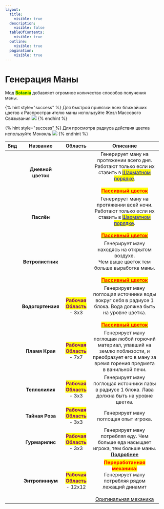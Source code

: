 ```yaml
---
layout:
  title:
    visible: true
  description:
    visible: false
  tableOfContents:
    visible: true
  outline:
    visible: true
  pagination:
    visible: true
---
```


# Генерация Маны

Мод <mark style="color:green;">**Botania**</mark> добавляет огромное количество способов получения маны.

{% hint style="success" %}
Для быстрой привязки всех ближайших цветов к Распространителю маны используйте Жезл Массового Связывания ![](https://media.discordapp.net/attachments/1132752657367449731/1133058248606486668/e9beb0e2854778f9.png)
{% endhint %}

{% hint style="success" %}
Для просмотра радиуса действия цветка используйте Монокль ![](https://media.discordapp.net/attachments/1132752657367449731/1133058641608593619/50a4855324ed787a.png)
{% endhint %}



<table data-column-title-hidden data-view="cards" data-full-width="true"><thead><tr><th align="center">Вид</th><th align="center">Название</th><th align="center">Область</th><th align="center">Описание</th></tr></thead><tbody><tr><td align="center"><img src="https://media.discordapp.net/attachments/1133048055327899670/1133048184256602233/3119c4a1d95d5130.png" alt="" data-size="original"></td><td align="center"><strong>Дневной цветок</strong></td><td align="center"></td><td align="center">Генерирует ману на протяжении всего дня. <br>Работают только если их ставить в <a data-footnote-ref href="#user-content-fn-1"><mark style="color:blue;">Шахматном порядке</mark></a>. <br><br><a data-footnote-ref href="#user-content-fn-2"><mark style="color:red;"><strong>Пассивный цветок</strong></mark></a></td></tr><tr><td align="center"><img src="https://media.discordapp.net/attachments/1133048055327899670/1133048200643756112/494b4eb1cc954646.png" alt=""></td><td align="center"><strong>Паслён</strong></td><td align="center"></td><td align="center">Генерирует ману на протяжении всей ночи. <br>Работают только если их ставить в <a data-footnote-ref href="#user-content-fn-3"><mark style="color:blue;">Шахматном порядке</mark></a>. <br><br><a data-footnote-ref href="#user-content-fn-4"><mark style="color:red;"><strong>Пассивный цветок</strong></mark></a></td></tr><tr><td align="center"><img src="https://media.discordapp.net/attachments/1133048055327899670/1133078735520796812/d673122c7bef9309.png" alt=""></td><td align="center"><strong>Ветролистник</strong></td><td align="center"></td><td align="center">Генерирует ману находясь на открытом воздухе. <br>Чем выше цветок тем больше выработка маны.<br><br><a data-footnote-ref href="#user-content-fn-5"><mark style="color:red;"><strong>Пассивный цветок</strong></mark></a></td></tr><tr><td align="center"><img src="https://media.discordapp.net/attachments/1133048055327899670/1133048224064741476/2e7c12559d49bfc5.png" alt=""></td><td align="center"><strong>Водогортензия</strong></td><td align="center"><mark style="color:purple;"><strong>Рабочая Область</strong></mark> - 3х3</td><td align="center">Генерирует ману поглощая источники воды вокруг себя в радиусе 1 блока. Вода должна быть на уровне цветка.<br><br><a data-footnote-ref href="#user-content-fn-6"><mark style="color:red;"><strong>Пассивный цветок</strong></mark></a></td></tr><tr><td align="center"><img src="https://media.discordapp.net/attachments/1133048055327899670/1133048240107958403/307f4308d4b708ce.png" alt=""></td><td align="center"><strong>Пламя Края</strong></td><td align="center"><mark style="color:purple;"><strong>Рабочая Область</strong></mark> - 7x7</td><td align="center">Генерирует ману поглощая любой горючий материал, упавший на землю поблизости, и преобразует его в ману за время горения предмета в ванильной печи. </td></tr><tr><td align="center"><img src="https://media.discordapp.net/attachments/1133048055327899670/1133075006155407381/971b4e4b74c2bc47.png" alt=""></td><td align="center"><strong>Теплолилия</strong></td><td align="center"><mark style="color:purple;"><strong>Рабочая Область</strong></mark> - 3x3</td><td align="center">Генерирует ману поглощая источники лавы в радиусе 1 блока. Лава должна быть на уровне цветка.</td></tr><tr><td align="center"><img src="https://media.discordapp.net/attachments/1133048055327899670/1133078452073943221/f9c5cea0530eab26.png" alt=""></td><td align="center"><strong>Тайная Роза</strong></td><td align="center"><mark style="color:purple;"><strong>Рабочая Область</strong></mark> - 3x3</td><td align="center">Генерирует ману поглощая опыт игрока.</td></tr><tr><td align="center"><img src="https://media.discordapp.net/attachments/1133048055327899670/1133078526753505407/0c169ef506d65d62.png" alt=""></td><td align="center"><strong>Гурмарилис</strong></td><td align="center"><mark style="color:purple;"><strong>Рабочая Область</strong></mark> - 3x3</td><td align="center">Генерирует ману потребляя еду. Чем больше еда насыщает игрока, тем больше маны. <br><a data-footnote-ref href="#user-content-fn-7"><strong>Подробнее</strong></a></td></tr><tr><td align="center"><img src="https://media.discordapp.net/attachments/1133048055327899670/1133086145811587092/88a395ab13f9bcf1.png" alt=""></td><td align="center"><strong>Энтропиннум</strong></td><td align="center"><mark style="color:purple;"><strong>Рабочая Область</strong></mark> - 12x12</td><td align="center"><mark style="color:red;"><strong>Переработанная механика:</strong></mark> <br>Генерирует ману потребляя рядом лежащий динамит<br><br><a data-footnote-ref href="#user-content-fn-8">Оригинальная механика</a></td></tr></tbody></table>

[^1]: ![](https://media.discordapp.net/attachments/1125896171848732772/1126902616341880832/-1.png)

[^2]: Пассивными называют цветы, которые спустя время высыхают, превращаясь в мёртвый куст.

[^3]: ![](https://media.discordapp.net/attachments/1125896171848732772/1126902616341880832/-1.png)

[^4]: Пассивными называют цветы, которые спустя время высыхают, превращаясь в мёртвый куст.

[^5]: Пассивными называют цветы, которые спустя время высыхают, превращаясь в мёртвый куст.

[^6]: Пассивными называют цветы, которые спустя время высыхают, превращаясь в мёртвый куст.

[^7]: Время, необходимое для обработки пищи  рассчитывается по формуле\
    $$t = hunger/2$$\
    t - время \
    hunger - восстановленный едой голод\
    **Мана производится за 1 раз в конце этого времени.**&#x20;

[^8]: Генерирует ману поглощая взрыв от динамита
